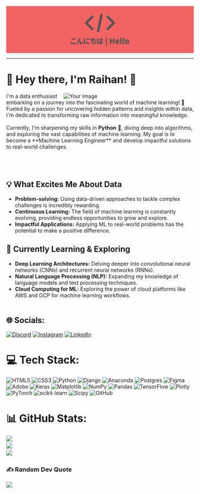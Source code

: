<img align="center" src="banner.png" alt="Your Image">

___


# 👋 Hey there, I'm Raihan! 🧠
<img align="right" width="350" src="banner.gif" alt="Your Image">
I'm a data enthusiast embarking on a journey into the fascinating world of machine learning! 🤖 Fueled by a passion for uncovering hidden patterns and insights within data, I'm dedicated to transforming raw information into meaningful knowledge. <br>

<br>
Currently, I'm sharpening my skills in <b>Python</b> 🐍, diving deep into algorithms, and exploring the vast capabilities of machine learning. My goal is to become a **Machine Learning Engineer** and develop impactful solutions to real-world challenges.
<br><br><br><br>

## 💡 What Excites Me About Data

- **Problem-solving:** Using data-driven approaches to tackle complex challenges is incredibly rewarding.
- **Continuous Learning:**  The field of machine learning is constantly evolving, providing endless opportunities to grow and explore.
- **Impactful Applications:** Applying ML to real-world problems has the potential to make a positive difference.

## 🌱 Currently Learning & Exploring

- **Deep Learning Architectures:** Delving deeper into convolutional neural networks (CNNs) and recurrent neural networks (RNNs).
- **Natural Language Processing (NLP):**  Expanding my knowledge of language models and text processing techniques. 
- **Cloud Computing for ML:**  Exploring the power of cloud platforms like AWS and GCP for machine learning workflows.
<br><br>

## 🌐 Socials:
[![Discord](https://img.shields.io/badge/Discord-%237289DA.svg?logo=discord&logoColor=white)](https://discord.gg/Migurdian#8961) [![Instagram](https://img.shields.io/badge/Instagram-%23E4405F.svg?logo=Instagram&logoColor=white)](https://instagram.com/mrraihan29) [![LinkedIn](https://img.shields.io/badge/LinkedIn-%230077B5.svg?logo=linkedin&logoColor=white)](https://www.linkedin.com/in/mrraihan/) 

# 💻 Tech Stack:
![HTML5](https://img.shields.io/badge/html5-%23E34F26.svg?style=for-the-badge&logo=html5&logoColor=white) ![CSS3](https://img.shields.io/badge/css3-%231572B6.svg?style=for-the-badge&logo=css3&logoColor=white) ![Python](https://img.shields.io/badge/python-3670A0?style=for-the-badge&logo=python&logoColor=ffdd54) ![Django](https://img.shields.io/badge/django-%23092E20.svg?style=for-the-badge&logo=django&logoColor=white) ![Anaconda](https://img.shields.io/badge/Anaconda-%2344A833.svg?style=for-the-badge&logo=anaconda&logoColor=white) ![Postgres](https://img.shields.io/badge/postgres-%23316192.svg?style=for-the-badge&logo=postgresql&logoColor=white) ![Figma](https://img.shields.io/badge/figma-%23F24E1E.svg?style=for-the-badge&logo=figma&logoColor=white) ![Adobe](https://img.shields.io/badge/adobe-%23FF0000.svg?style=for-the-badge&logo=adobe&logoColor=white) ![Keras](https://img.shields.io/badge/Keras-%23D00000.svg?style=for-the-badge&logo=Keras&logoColor=white) ![Matplotlib](https://img.shields.io/badge/Matplotlib-%23ffffff.svg?style=for-the-badge&logo=Matplotlib&logoColor=black) ![NumPy](https://img.shields.io/badge/numpy-%23013243.svg?style=for-the-badge&logo=numpy&logoColor=white) ![Pandas](https://img.shields.io/badge/pandas-%23150458.svg?style=for-the-badge&logo=pandas&logoColor=white) ![TensorFlow](https://img.shields.io/badge/TensorFlow-%23FF6F00.svg?style=for-the-badge&logo=TensorFlow&logoColor=white) ![Plotly](https://img.shields.io/badge/Plotly-%233F4F75.svg?style=for-the-badge&logo=plotly&logoColor=white) ![PyTorch](https://img.shields.io/badge/PyTorch-%23EE4C2C.svg?style=for-the-badge&logo=PyTorch&logoColor=white) ![scikit-learn](https://img.shields.io/badge/scikit--learn-%23F7931E.svg?style=for-the-badge&logo=scikit-learn&logoColor=white) ![Scipy](https://img.shields.io/badge/SciPy-%230C55A5.svg?style=for-the-badge&logo=scipy&logoColor=%white) ![GitHub](https://img.shields.io/badge/github-%23121011.svg?style=for-the-badge&logo=github&logoColor=white)
# 📊 GitHub Stats:
![](https://github-readme-stats.vercel.app/api?username=mrraihan29&theme=synthwave&hide_border=false&include_all_commits=true&count_private=true)<br/>
![](https://github-readme-streak-stats.herokuapp.com/?user=mrraihan29&theme=synthwave&hide_border=false)<br/>
![](https://github-readme-stats.vercel.app/api/top-langs/?username=mrraihan29&theme=synthwave&hide_border=false&include_all_commits=true&count_private=true&layout=compact)

### ✍️ Random Dev Quote
![](https://quotes-github-readme.vercel.app/api?type=horizontal&theme=tokyonight)

<!-- Proudly created with GPRM ( https://gprm.itsvg.in ) -->
